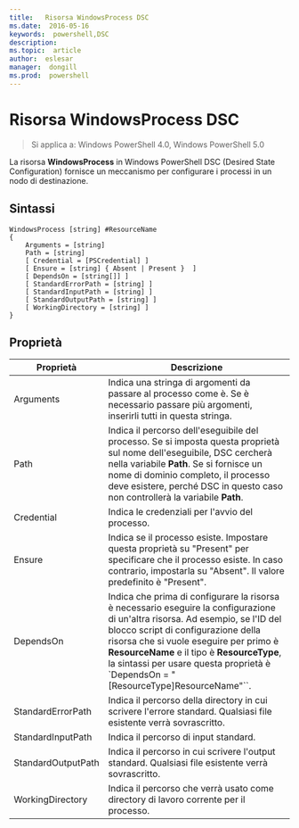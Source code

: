 ```yaml
---
title:   Risorsa WindowsProcess DSC
ms.date:  2016-05-16
keywords:  powershell,DSC
description:  
ms.topic:  article
author:  eslesar
manager:  dongill
ms.prod:  powershell
---
```


# Risorsa WindowsProcess DSC

> Si applica a: Windows PowerShell 4.0, Windows PowerShell 5.0

La risorsa **WindowsProcess** in Windows PowerShell DSC (Desired State Configuration) fornisce un meccanismo per configurare i processi in un nodo di destinazione.

## Sintassi

```
WindowsProcess [string] #ResourceName
{
    Arguments = [string]
    Path = [string]
    [ Credential = [PSCredential] ]
    [ Ensure = [string] { Absent | Present }  ]
    [ DependsOn = [string[]] ]
    [ StandardErrorPath = [string] ]
    [ StandardInputPath = [string] ]
    [ StandardOutputPath = [string] ]
    [ WorkingDirectory = [string] ]
}
```

## Proprietà
|  Proprietà  |  Descrizione   | 
|---|---| 
| Arguments| Indica una stringa di argomenti da passare al processo come è. Se è necessario passare più argomenti, inserirli tutti in questa stringa.| 
| Path| Indica il percorso dell'eseguibile del processo. Se si imposta questa proprietà sul nome dell'eseguibile, DSC cercherà nella variabile __Path__. Se si fornisce un nome di dominio completo, il processo deve esistere, perché DSC in questo caso non controllerà la variabile __Path__.| 
| Credential| Indica le credenziali per l'avvio del processo.| 
| Ensure| Indica se il processo esiste. Impostare questa proprietà su "Present" per specificare che il processo esiste. In caso contrario, impostarla su "Absent". Il valore predefinito è "Present".| 
| DependsOn | Indica che prima di configurare la risorsa è necessario eseguire la configurazione di un'altra risorsa. Ad esempio, se l'ID del blocco script di configurazione della risorsa che si vuole eseguire per primo è __ResourceName__ e il tipo è __ResourceType__, la sintassi per usare questa proprietà è `DependsOn = "[ResourceType]ResourceName"``.| 
| StandardErrorPath| Indica il percorso della directory in cui scrivere l'errore standard. Qualsiasi file esistente verrà sovrascritto.| 
| StandardInputPath| Indica il percorso di input standard.| 
| StandardOutputPath| Indica il percorso in cui scrivere l'output standard. Qualsiasi file esistente verrà sovrascritto.| 
| WorkingDirectory| Indica il percorso che verrà usato come directory di lavoro corrente per il processo.| 



<!--HONumber=May16_HO3-->


